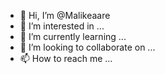 - 👋 Hi, I’m @Malikeaare
- 👀 I’m interested in ...
- 🌱 I’m currently learning ...
- 💞️ I’m looking to collaborate on ...
- 📫 How to reach me ...

<!---
Malikeaare/Malikeaare is a ✨ special ✨ repository because its `README.md` (this file) appears on your GitHub profile.
You can click the Preview link to take a look at your changes.
--->
